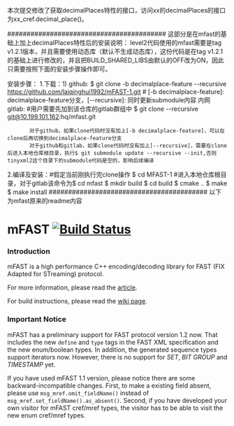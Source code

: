 本次提交修改了获取decimalPlaces特性的接口，访问xx的decimalPlaces的接口为xx_cref.decimal_place()。

#########################################
这部分是在mfast的基础上加上decimalPlaces特性后的安装说明：
level2代码使用的mfast需要是tag v1.2.1版本，并且需要使用动态库（默认不生成动态库），这份代码是在tag v1.2.1的基础上进行修改的，并且把BUILD_SHARED_LIBS由默认的OFF改为ON，因此只需要按照下面的安装步骤操作即可。

安装步骤：
1.下载：1) github:
           $ git clone -b decimalplace-feature --recursive https://github.com/laiqinghui1992/mFAST-1.git  # [-b decimalplace-feature]: decimalplace-feature分支，[--recursive]: 同时更新submodule内容
           内网gitlab: #用户需要先加到该仓库的gitlab群组中
           $ git clone --recursive git@10.199.101.162:hq/mfast.git

           对于github，如果clone代码时没有加上[-b decimalplace-feature]，可以在clone后再切换到decimalplace-feature分支
           对于github和gitlab，如果clone代码时没有加上[--recursive]，需要在clone后进入本地仓库根目录，执行$ git submodule update --recursive --init,否则tinyxml2这个目录下的submodule代码是空的，影响后续编译

2.编译及安装：#假定当前刚执行完clone操作
           $ cd MFAST-1  #进入本地仓库根目录，对于gitlab该命令为$ cd mfast
           $ mkdir build
           $ cd build
           $ cmake ..
           $ make
           $ make install
#########################################
以下为mfast原来的readme内容

# mFAST [![Build Status](https://travis-ci.org/objectcomputing/mFAST.svg?branch=master)](https://travis-ci.org/objectcomputing/mFAST)

### Introduction


mFAST is a high performance C++ encoding/decoding library for FAST (FIX Adapted for STreaming) protocol.

For more information, please read the [article](http://objectcomputing.github.io/mFAST/).

For build instructions, please read the [wiki page](https://github.com/objectcomputing/mFAST/wiki/Installation).

### Important Notice

mFAST has a preliminary support for FAST protocol version 1.2 now. That includes the new `define` and `type` tags in the FAST XML specification and the new enum/boolean types.
In addition, the generated sequence types support iterators now. However, there is no support for *SET*, *BIT GROUP* and *TIMESTAMP* yet.


If you have used mFAST 1.1 version, please notice there are some backward-incompatible changes. First, to make a existing field absent, please use `msg_mref.omit_fieldName()` instead of `msg_mref.set_fieldName().as_absent()`. Second, if you have developed your own visitor for mFAST cref/mref types, the visitor has to be able to visit the new enum cref/mref types.
